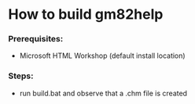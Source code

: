 # How to build gm82help

### Prerequisites:
- Microsoft HTML Workshop (default install location)

### Steps:
- run build.bat and observe that a .chm file is created